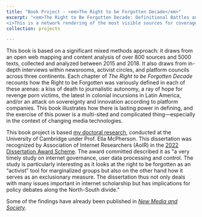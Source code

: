 ```yaml
---
title: "Book Project - <em>The Right to be Forgotten Decade</em>"
excerpt: "<em>The Right to Be Forgotten Decade: Definitional Battles and Platform Power</em> is my first solo monograph. It operationalizes and historicizes platform power through a topical analysis, demonstrating how platform companies manipulated headlines and technical newsroom operations. <br/><img src='/images/rtbf-mapping.png'> <br/> 
<i>This is a network rendering of the most visible sources for coverage of a controversial privacy concept in the 2010s.</i>"
collection: projects

---
```


This book is based on a significant mixed methods approach: it draws from an open web mapping and content analysis of over 800 sources and 5000 texts, collected and analyzed between 2015 and 2018. It also draws from in-depth interviews within newsrooms, activist circles, and platform councils across three continents. Each chapter of <i>The Right to be Forgotten Decade</i> recounts how the Right to be Forgotten was variously defined in each of these arenas: a kiss of death to journalistic autonomy, a ray of hope for revenge porn victims, the latest in colonial incursions in Latin America, and/or an attack on sovereignty and innovation according to platform companies. This book illustrates how there is lasting power in defining, and the exercise of this power is a multi-sited and complicated thing—especially in the context of changing media technologies.

This book project is based [my doctoral research](https://www.repository.cam.ac.uk/items/7d4a6d10-f85a-4f7a-a42e-aa8b6d90c622), conducted at the University of Cambridge under Prof. Ella McPherson. This dissertation was recognized by Association of Internet Researchers (AoIR) in the [2022 Dissertation Award Scheme](https://aoir.org/2022dissertaward/). The award committed described it as "a very timely study on internet governance, user data processing and control. The study is particularly interesting as it looks at the right to be forgotten as an “activist” tool for marginalized groups but also on the other hand how it serves as an exclusionary measure. The dissertation thus not only deals with many issues important in internet scholarship but has implications for policy debates along the North-South divide." 

Some of the findings have already been published in [<i>New Media and Society</i>](https://journals.sagepub.com/doi/full/10.1177/1461444820912534).




